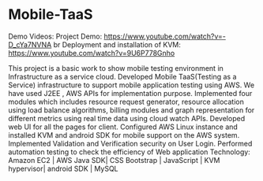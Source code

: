 # Mobile-TaaS

Demo Videos:
  Project Demo: https://www.youtube.com/watch?v=-D_cYa7NVNA
  br
  Deployment and installation of KVM: https://www.youtube.com/watch?v=9U6P778Gnho

This project is a basic work to show mobile testing environment in Infrastructure as a service cloud.
Developed Mobile TaaS(Testing as a Service) infrastructure to support mobile application testing using AWS. We have used J2EE , AWS APIs for implementation purpose. Implemented four modules which includes resource request generator,  resource allocation using load balance algorithms, billing modules and graph representation for different metrics using real time data using cloud watch APIs.
Developed web UI for all the pages for client. Configured AWS Linux instance and installed KVM and android SDK for mobile support on the AWS system.
Implemented Validation and Verification security on User Login. Performed automation testing to check the efficiency of Web application
Technology: Amazon EC2 | AWS Java SDK| CSS Bootstrap | JavaScript | KVM hypervisor| android SDK	 | MySQL


